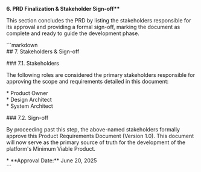 **6\. PRD Finalization & Stakeholder Sign-off\*\***

This section concludes the PRD by listing the stakeholders responsible for its approval and providing a formal sign-off, marking the document as complete and ready to guide the development phase.

\`\`\`markdown  
\#\# 7\. Stakeholders & Sign-off

\#\#\# 7.1. Stakeholders

The following roles are considered the primary stakeholders responsible for approving the scope and requirements detailed in this document:

\* Product Owner  
\* Design Architect  
\* System Architect

\#\#\# 7.2. Sign-off

By proceeding past this step, the above-named stakeholders formally approve this Product Requirements Document (Version 1.0). This document will now serve as the primary source of truth for the development of the platform's Minimum Viable Product.

\* \*\*Approval Date:\*\* June 20, 2025  
\`\`\`
